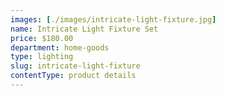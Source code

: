 ```yaml
---
images: [./images/intricate-light-fixture.jpg]
name: Intricate Light Fixture Set
price: $180.00
department: home-goods
type: lighting
slug: intricate-light-fixture
contentType: product details
---
```

